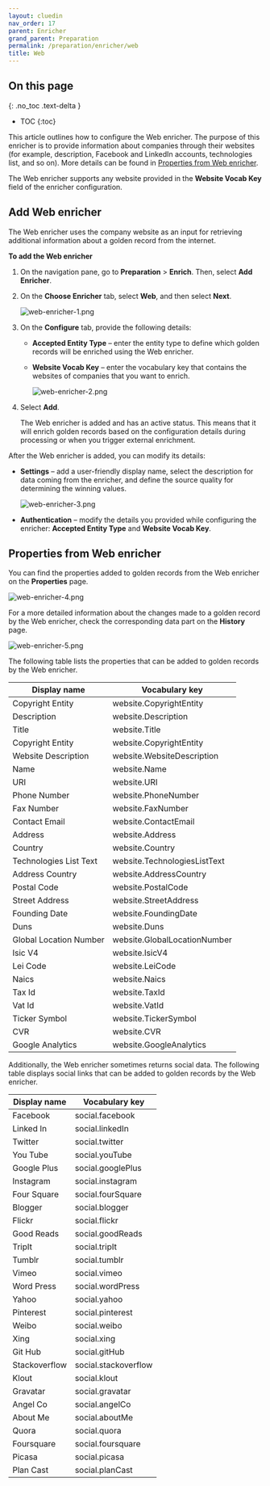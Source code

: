 ```yaml
---
layout: cluedin
nav_order: 17
parent: Enricher
grand_parent: Preparation
permalink: /preparation/enricher/web
title: Web
---
```

## On this page
{: .no_toc .text-delta }
- TOC
{:toc}

This article outlines how to configure the Web enricher. The purpose of this enricher is to provide information about companies through their websites (for example, description, Facebook and LinkedIn accounts, technologies list, and so on). More details can be found in [Properties from Web enricher](#properties-from-web-enricher).

The Web enricher supports any website provided in the **Website Vocab Key** field of the enricher configuration.

## Add Web enricher

The Web enricher uses the company website as an input for retrieving additional information about a golden record from the internet.

**To add the Web enricher**

1. On the navigation pane, go to **Preparation** > **Enrich**. Then, select **Add Enricher**.

1. On the **Choose Enricher** tab, select **Web**, and then select **Next**.

    ![web-enricher-1.png](../../assets/images/preparation/enricher/web-enricher-1.png)

1. On the **Configure** tab, provide the following details:

    - **Accepted Entity Type** – enter the entity type to define which golden records will be enriched using the Web enricher.

    - **Website Vocab Key** – enter the vocabulary key that contains the websites of companies that you want to enrich.

        ![web-enricher-2.png](../../assets/images/preparation/enricher/web-enricher-2.png)

1. Select **Add**.

    The Web enricher is added and has an active status. This means that it will enrich golden records based on the configuration details during processing or when you trigger external enrichment.

After the Web enricher is added, you can modify its details:

- **Settings** – add a user-friendly display name, select the description for data coming from the enricher, and define the source quality for determining the winning values.

    ![web-enricher-3.png](../../assets/images/preparation/enricher/web-enricher-3.png)

- **Authentication** – modify the details you provided while configuring the enricher: **Accepted Entity Type** and **Website Vocab Key**.

## Properties from Web enricher

You can find the properties added to golden records from the Web enricher on the **Properties** page.

![web-enricher-4.png](../../assets/images/preparation/enricher/web-enricher-4.png)

For a more detailed information about the changes made to a golden record by the Web enricher, check the corresponding data part on the **History** page.

![web-enricher-5.png](../../assets/images/preparation/enricher/web-enricher-5.png)

The following table lists the properties that can be added to golden records by the Web enricher.

| Display name | Vocabulary key |
|--|--|
| Copyright Entity | website.CopyrightEntity |
| Description | website.Description |
| Title | website.Title |
| Copyright Entity | website.CopyrightEntity |
| Website Description | website.WebsiteDescription |
| Name | website.Name |
| URI | website.URI |
| Phone Number | website.PhoneNumber |
| Fax Number | website.FaxNumber |
| Contact Email | website.ContactEmail |
| Address | website.Address |
| Country | website.Country |
| Technologies List Text | website.TechnologiesListText |
| Address Country | website.AddressCountry |
| Postal Code | website.PostalCode |
| Street Address | website.StreetAddress |
| Founding Date | website.FoundingDate |
| Duns | website.Duns |
| Global Location Number | website.GlobalLocationNumber |
| Isic V4 | website.IsicV4 |
| Lei Code | website.LeiCode |
| Naics | website.Naics |
| Tax Id | website.TaxId |
| Vat Id | website.VatId |
| Ticker Symbol | website.TickerSymbol |
| CVR | website.CVR |
| Google Analytics | website.GoogleAnalytics |

Additionally, the Web enricher sometimes returns social data. The following table displays social links that can be added to golden records by the Web enricher.
 
| Display name | Vocabulary key |
|--|--|
| Facebook | social.facebook |
| Linked In | social.linkedIn |
| Twitter | social.twitter |
| You Tube | social.youTube |
| Google Plus | social.googlePlus |
| Instagram | social.instagram |
| Four Square | social.fourSquare |
| Blogger | social.blogger |
| Flickr | social.flickr |
| Good Reads | social.goodReads |
| TripIt | social.tripIt |
| Tumblr | social.tumblr |
| Vimeo | social.vimeo |
| Word Press | social.wordPress |
| Yahoo | social.yahoo |
| Pinterest | social.pinterest |
| Weibo | social.weibo |
| Xing | social.xing |
| Git Hub | social.gitHub |
| Stackoverflow | social.stackoverflow |
| Klout | social.klout |
| Gravatar | social.gravatar |
| Angel Co | social.angelCo |
| About Me | social.aboutMe |
| Quora | social.quora |
| Foursquare | social.foursquare |
| Picasa | social.picasa |
| Plan Cast | social.planCast |
